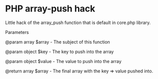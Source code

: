 PHP array-push hack
===================

Little hack of the array_push function that is default in core.php library.

Parameters

  @param array $array - The subject of this function
  
  @param object $key - The key to push into the array
  
  @param object $value - The value to push into the array
  
  @return array $array - The final array with the key => value pushed into.

